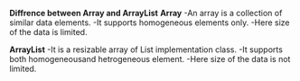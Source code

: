 **Diffrence between Array and ArrayList**
**Array**
-An array is a collection of similar data elements.
-It supports homogeneous elements only.
-Here size of the data is limited.

**ArrayList**
-It is a resizable array of List implementation class.
-It supports both homogeneousand hetrogeneous element.
-Here size of the data is not limited.

